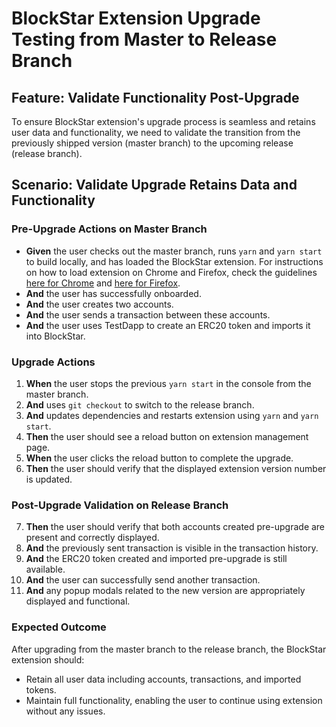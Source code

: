 # BlockStar Extension Upgrade Testing from Master to Release Branch

## Feature: Validate Functionality Post-Upgrade

To ensure BlockStar extension's upgrade process is seamless and retains user data and functionality, we need to validate the transition from the previously shipped version (master branch) to the upcoming release (release branch).

## Scenario: Validate Upgrade Retains Data and Functionality

### Pre-Upgrade Actions on Master Branch

- **Given** the user checks out the master branch, runs `yarn` and `yarn start` to build locally, and has loaded the BlockStar extension. For instructions on how to load extension on Chrome and Firefox, check the guidelines [here for Chrome](https://github.com/BlockStar/metamask-extension/blob/develop/docs/add-to-chrome.md) and [here for Firefox](https://github.com/BlockStar/metamask-extension/blob/develop/docs/add-to-firefox.md).
- **And** the user has successfully onboarded.
- **And** the user creates two accounts.
- **And** the user sends a transaction between these accounts.
- **And** the user uses TestDapp to create an ERC20 token and imports it into BlockStar.

### Upgrade Actions

1. **When** the user stops the previous `yarn start` in the console from the master branch.
2. **And** uses `git checkout` to switch to the release branch.
3. **And** updates dependencies and restarts extension using `yarn` and `yarn start`.
4. **Then** the user should see a reload button on extension management page.
5. **When** the user clicks the reload button to complete the upgrade.
6. **Then** the user should verify that the displayed extension version number is updated.

### Post-Upgrade Validation on Release Branch

7. **Then** the user should verify that both accounts created pre-upgrade are present and correctly displayed.
8. **And** the previously sent transaction is visible in the transaction history.
9. **And** the ERC20 token created and imported pre-upgrade is still available.
10. **And** the user can successfully send another transaction.
11. **And** any popup modals related to the new version are appropriately displayed and functional.

### Expected Outcome

After upgrading from the master branch to the release branch, the BlockStar extension should:
- Retain all user data including accounts, transactions, and imported tokens.
- Maintain full functionality, enabling the user to continue using extension without any issues.
